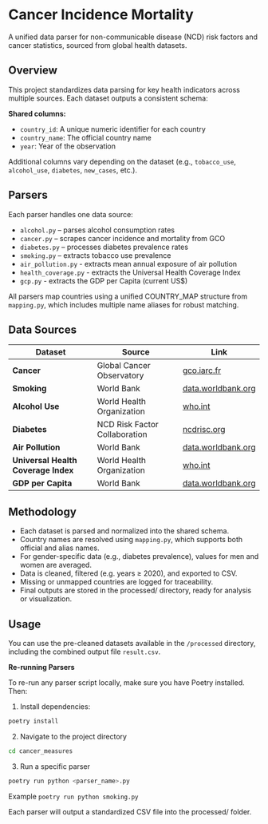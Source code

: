 # Cancer Incidence Mortality
A unified data parser for non-communicable disease (NCD) risk factors and cancer statistics, sourced from global health datasets.


## Overview

This project standardizes data parsing for key health indicators across multiple sources.
Each dataset outputs a consistent schema:

**Shared columns:**
- `country_id`: A unique numeric identifier for each country
- `country_name`: The official country name
- `year`: Year of the observation

Additional columns vary depending on the dataset (e.g., `tobacco_use`, `alcohol_use`, `diabetes`, `new_cases`, etc.).


## Parsers

Each parser handles one data source:
- `alcohol.py` – parses alcohol consumption rates
- `cancer.py` – scrapes cancer incidence and mortality from GCO
- `diabetes.py` – processes diabetes prevalence rates
- `smoking.py` – extracts tobacco use prevalence
- `air_pollution.py` - extracts mean annual exposure of air pollution
- `health_coverage.py` - extracts the Universal Health Coverage Index
- `gcp.py` - extracts the GDP per Capita (current US$)

All parsers map countries using a unified COUNTRY_MAP structure from `mapping.py`, which includes multiple name aliases for robust matching.


## Data Sources

| Dataset                             | Source                        | Link                                                                                |
| ----------------------------------- | ----------------------------- | ----------------------------------------------------------------------------------- |
| **Cancer**                          | Global Cancer Observatory     | [gco.iarc.fr](https://gco.iarc.fr/overtime/en/dataviz/trends)                       |
| **Smoking**                         | World Bank                    | [data.worldbank.org](https://data.worldbank.org/indicator/SH.PRV.SMOK)              |
| **Alcohol Use**                     | World Health Organization     | [who.int](https://www.who.int/data/gho/indicator-metadata-registry/imr-details/462) |
| **Diabetes**                        | NCD Risk Factor Collaboration | [ncdrisc.org](https://www.ncdrisc.org/data-downloads-diabetes.html)                 |
| **Air Pollution**                   | World Bank                    | [data.worldbank.org](https://data.worldbank.org/indicator/EN.ATM.PM25.MC.M3)        |
| **Universal Health Coverage Index** | World Health Organization     | [who.int](https://data.who.int/indicators/i/3805B1E/9A706FD)                        |
| **GDP per Capita**                  | World Bank                    | [data.worldbank.org](https://data.worldbank.org/indicator/NY.GDP.PCAP.CD)           |


## Methodology

- Each dataset is parsed and normalized into the shared schema.
- Country names are resolved using `mapping.py`, which supports both official and alias names.
- For gender-specific data (e.g., diabetes prevalence), values for men and women are averaged.
- Data is cleaned, filtered (e.g. years ≥ 2020), and exported to CSV.
- Missing or unmapped countries are logged for traceability.
- Final outputs are stored in the processed/ directory, ready for analysis or visualization.


## Usage

You can use the pre-cleaned datasets available in the `/processed` directory, including the combined output file `result.csv`.

**Re-running Parsers**

To re-run any parser script locally, make sure you have Poetry installed. Then:
1. Install dependencies:
```bash
poetry install
```


2. Navigate to the project directory
```bash
cd cancer_measures
```

3. Run a specific parser
```bash
poetry run python <parser_name>.py
```
Example `poetry run python smoking.py`

Each parser will output a standardized CSV file into the processed/ folder.

